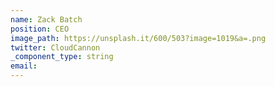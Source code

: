 ```yaml
---
name: Zack Batch
position: CEO
image_path: https://unsplash.it/600/503?image=1019&a=.png
twitter: CloudCannon
_component_type: string
email:
---
```



